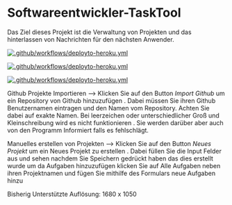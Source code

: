 # Softwareentwickler-TaskTool
Das Ziel dieses Projekt ist die Verwaltung von Projekten und das hinterlassen von Nachrichten für den nächsten Anwender. 

[![.github/workflows/deployto-heroku.yml](https://github.com/davidebschke/Softwareentwickler-TaskTool/actions/workflows/deployto-heroku.yml/badge.svg)](https://github.com/davidebschke/Softwareentwickler-TaskTool/actions/workflows/deployto-heroku.yml)

[![.github/workflows/deployto-heroku.yml](https://github.com/davidebschke/Softwareentwickler-TaskTool/actions/workflows/build.yml/badge.svg)](https://github.com/davidebschke/Softwareentwickler-TaskTool/actions/workflows/build.yml)

[![.github/workflows/deployto-heroku.yml](https://github.com/davidebschke/Softwareentwickler-TaskTool/actions/workflows/sonar-frontend.yml/badge.svg)](https://github.com/davidebschke/Softwareentwickler-TaskTool/actions/workflows/sonar-frontend.yml)



Github Projekte Importieren --> Klicken Sie auf den Button *Import Github* um ein Repository von Github hinzuzufügen . Dabei müssen Sie ihren Github      Benutzernamen eintragen und den Namen vom Repository. Achten Sie dabei auf exakte Namen. Bei leerzeichen oder	unterschiedlicher Groß und Kleinschreibung wird es nicht funktionieren . Sie werden darüber aber auch von den Programm Informiert falls es fehlschlägt.

Manuelles erstellen von Projekten --> Klicken Sie auf den Button *Neues Projekt* um ein Neues Projekt zu erstellen . Dabei füllen Sie die Input Felder aus und sehen nachdem Sie Speichern gedrückt haben das dies erstellt wurde um da Aufgaben hinzuzufügen klicken Sie auf Alle Aufgaben neben ihren Projektnamen und fügen Sie mithilfe des Formulars neue Aufgaben hinzu



Bisherig Unterstützte Auflösung: 1680 x 1050
